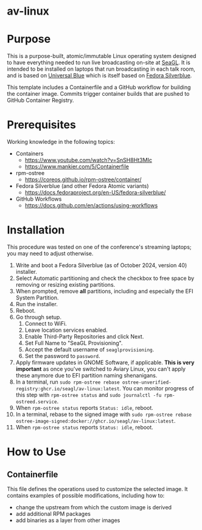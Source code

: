 # av-linux

# Purpose

This is a purpose-built, atomic/immutable Linux operating system designed to have everything needed to run live broadcasting on-site at [SeaGL](https://seagl.org/). It is intended to be installed on laptops that run broadcasting in each talk room, and is based on [Universal Blue](https://github.com/ublue-os) which is itself based on [Fedora Silverblue](https://fedoraproject.org/atomic-desktops/silverblue/).

This template includes a Containerfile and a GitHub workflow for building the container image. Commits trigger container builds that are pushed to GitHub Container Registry.

# Prerequisites

Working knowledge in the following topics:

- Containers
  - https://www.youtube.com/watch?v=SnSH8Ht3MIc
  - https://www.mankier.com/5/Containerfile
- rpm-ostree
  - https://coreos.github.io/rpm-ostree/container/
- Fedora Silverblue (and other Fedora Atomic variants)
  - https://docs.fedoraproject.org/en-US/fedora-silverblue/
- GitHub Workflows
  - https://docs.github.com/en/actions/using-workflows

# Installation

This procedure was tested on one of the conference's streaming laptops; you may need to adjust otherwise.

1. Write and boot a Fedora Silverblue (as of October 2024, version 40) installer.
2. Select Automatic partitioning and check the checkbox to free space by removing or resizing existing partitions.
3. When prompted, remove **all** partitions, including and especially the EFI System Partition.
4. Run the installer.
5. Reboot.
6. Go through setup.
   1. Connect to WiFi.
   2. Leave location services enabled.
   3. Enable Third-Party Repositories and click Next.
   4. Set Full Name to "SeaGL Provisioning".
   5. Accept the default username of `seaglprovisioning`.
   6. Set the password to `password`.
9. Apply firmware updates in GNOME Software, if applicable. **This is very important** as once you've switched to Aviary Linux, you can't apply these anymore due to EFI partition naming shenanigans.
8. In a terminal, run `sudo rpm-ostree rebase ostree-unverified-registry:ghcr.io/seagl/av-linux:latest`. You can monitor progress of this step with `rpm-ostree status` and `sudo journalctl -fu rpm-ostreed.service`.
9. When `rpm-ostree status` reports `Status: idle`, reboot.
10. In a terminal, rebase to the signed image with `sudo rpm-ostree rebase ostree-image-signed:docker://ghcr.io/seagl/av-linux:latest`.
11. When `rpm-ostree status` reports `Status: idle`, reboot.

# How to Use

## Containerfile

This file defines the operations used to customize the selected image. It contains examples of possible modifications, including how to:
- change the upstream from which the custom image is derived
- add additional RPM packages
- add binaries as a layer from other images
